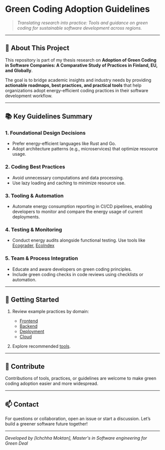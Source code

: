 # Green Coding Adoption Guidelines

> *Translating research into practice: Tools and guidance on green coding for sustainable software development across regions.*

---

## 🚀 About This Project

This repository is part of my thesis research on **Adoption of Green Coding in Software Companies: 
A Comparative Study of Practices in Finland, EU, and Globally**.

The goal is to bridge academic insights and industry needs by providing **actionable roadmaps, best practices, and practical tools** that help organizations adopt energy-efficient coding practices in their software development workflow.

---

## 📚 Key Guidelines Summary

### 1. Foundational Design Decisions
- Prefer energy-efficient languages like Rust and Go.  
- Adopt architecture patterns (e.g., microservices) that optimize resource usage.

### 2. Coding Best Practices
- Avoid unnecessary computations and data processing.  
- Use lazy loading and caching to minimize resource use.

### 3. Tooling & Automation
- Automate energy consumption reporting in CI/CD pipelines, enabling developers to monitor and compare the energy usage of current deployments.

### 4. Testing & Monitoring
- Conduct energy audits alongside functional testing. Use tools like [Ecograder](https://ecograder.com/), [EcoIndex](https://www.ecoindex.fr/en/)

### 5. Team & Process Integration
- Educate and aware developers on green coding principles.  
- Include green coding checks in code reviews using checklists or automation.

---

## 🔧 Getting Started

1. Review example practices by domain:  
   - [Frontend](guidelines/practices/frontend.md)  
   - [Backend](guidelines/practices/backend.md)  
   - [Deployment](guidelines/practices/deployment.md)  
   - [Cloud](guidelines/practices/cloud.md)

2. Explore recommended [tools](guidelines/tools.md).

---

## 🤝 Contribute

Contributions of tools, practices, or guidelines are welcome to make green coding adoption easier and more widespread.

---

## 📫 Contact

For questions or collaboration, open an issue or start a discussion. Let’s build a greener software future together!

---

*Developed by [Ichchha Moktan], Master's in Software engineering for Green Deal*


